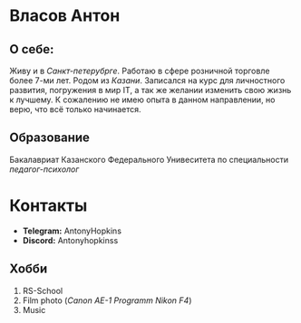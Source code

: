 # **Власов Антон**
## **О себе:**
Живу и в _Санкт-петерубрге_. Работаю в сфере розничной торговле более 7-ми лет. Родом из _Казани_.
Записался на курс для личностного развития, погружения в мир IT, а так же желании изменить свою жизнь к лучшему.
К сожалению не имею опыта в данном направлении, но верю, что всё только начинается.
## **Образование**
Бакалавриат Казанского Федерального Унивеситета по специальности _педагог-психолог_
# **Контакты** 
* **Telegram:** AntonyHopkins
* **Discord:** Antonyhopkinss
## **Хобби**
1. RS-School
2. Film photo (_Canon AE-1 Programm Nikon F4_)
3. Music